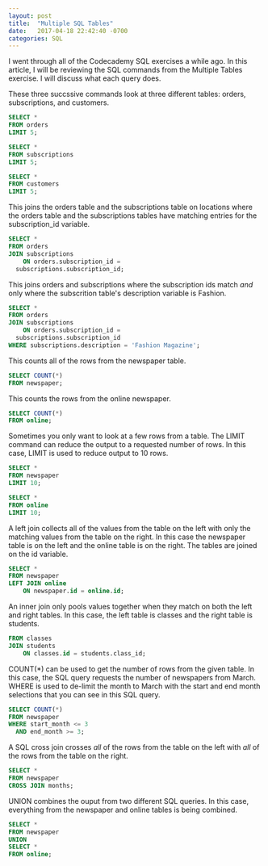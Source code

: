 ```yaml
---
layout: post
title:  "Multiple SQL Tables"
date:   2017-04-18 22:42:40 -0700
categories: SQL
---
```


I went through all of the Codecademy SQL exercises a while ago. In this article, I will be reviewing the SQL commands from the Multiple Tables exercise. I will discuss what each query does.

These three succssive commands look at three different tables: orders, subscriptions, and customers.
```SQL
SELECT *
FROM orders
LIMIT 5;

SELECT *
FROM subscriptions
LIMIT 5;

SELECT *
FROM customers
LIMIT 5;
```


This joins the orders table and the subscriptions table on locations where the orders table and the subscriptions tables have matching entries for the subscription_id variable.
```SQL
SELECT *
FROM orders
JOIN subscriptions
	ON orders.subscription_id =
  subscriptions.subscription_id;
```


This joins orders and subscriptions where the subscription ids match *and* only where the subscrition table's description variable is Fashion.
```SQL
SELECT *
FROM orders
JOIN subscriptions
	ON orders.subscription_id =
  subscriptions.subscription_id
WHERE subscriptions.description = 'Fashion Magazine';
```

This counts all of the rows from the newspaper table.
```SQL
SELECT COUNT(*)
FROM newspaper;
```


This counts the rows from the online newspaper.
```SQL
SELECT COUNT(*)
FROM online;
```

Sometimes you only want to look at a few rows from a table. The LIMIT command can reduce the output to a requested number of rows. In this case, LIMIT is used to reduce output to 10 rows.
```SQL
SELECT *
FROM newspaper
LIMIT 10;

SELECT *
FROM online
LIMIT 10;
```

A left join collects all of the values from the table on the left with only the matching values from the table on the right. In this case the newspaper table is on the left and the online table is on the right. The tables are joined on the id variable.
```SQL
SELECT *
FROM newspaper
LEFT JOIN online
	ON newspaper.id = online.id;
```



An inner join only pools values together when they match on both the left and right tables. In this case, the left table is classes and the right table is students.
```SQL
FROM classes
JOIN students
	ON classes.id = students.class_id;
```

COUNT(\*) can be used to get the number of rows from the given table. In this case, the SQL query requests the number of newspapers from March. WHERE is used to de-limit the month to March with the start and end month selections that you can see in this SQL query.

```SQL
SELECT COUNT(*)
FROM newspaper
WHERE start_month <= 3
  AND end_month >= 3;
```

A SQL cross join crosses *all* of the rows from the table on the left with *all* of the rows from the table on the right.
```SQL
SELECT *
FROM newspaper
CROSS JOIN months;
```

UNION combines the ouput from two different SQL queries. In this case, everything from the newspaper and online tables is being combined.
```SQL
SELECT *
FROM newspaper
UNION
SELECT *
FROM online;
```
